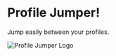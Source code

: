# Profile Jumper!
Jump easily between your profiles.

![Profile Jumper Logo](artwork/profile-jumper-logo.png)

